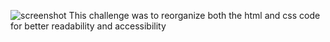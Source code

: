 ![screenshot](https://github.com/drsaho/first-challenge/assets/40068410/07242a5f-9090-4a43-b1d3-6b481d06c585)
This challenge was to reorganize both the html and css code for better readability and accessibility
